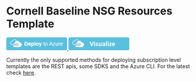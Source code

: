 # Cornell Baseline NSG Resources Template

<a href="https://portal.azure.com/#create/Microsoft.Template/uri/https%3A%2F%2Fraw.githubusercontent.com%2FCU-CommunityApps%2Fct-az-templates%2Fmaster%2Fsub-level%2Fnsg-resources%2Fazuredeploy.json" target="_blank">
<img src="https://raw.githubusercontent.com/CU-CommunityApps/ct-az-templates/master/images/deploytoazure.png"/>
</a>
<a href="http://armviz.io/#/?load=https%3A%2F%2Fraw.githubusercontent.com%2FCU-CommunityApps%2Fct-az-templates%2Fmaster%2Fsub-level%2Fnsg-resources%2Fazuredeploy.json" target="_blank">
<img src="https://raw.githubusercontent.com/CU-CommunityApps/ct-az-templates/master/images/visualizebutton.png"/>
</a>

Currently the only supported methods for deploying subscription level templates are the REST apis, some SDKS and the Azure CLI.  For the latest check [here](https://docs.microsoft.com/en-us/azure/azure-resource-manager/create-resource-group-in-template#create-empty-resource-group).
